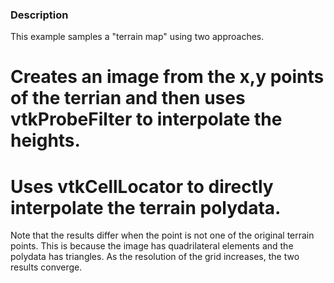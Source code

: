 ### Description
This example samples a "terrain map" using two approaches.

# Creates an image from the x,y points of the terrian and then uses vtkProbeFilter to interpolate the heights.
# Uses vtkCellLocator to directly interpolate the terrain polydata.

Note that the results differ when the point is not one of the original terrain points. This is because the image has quadrilateral elements and the polydata has triangles. As the resolution of the grid increases, the two results converge.
